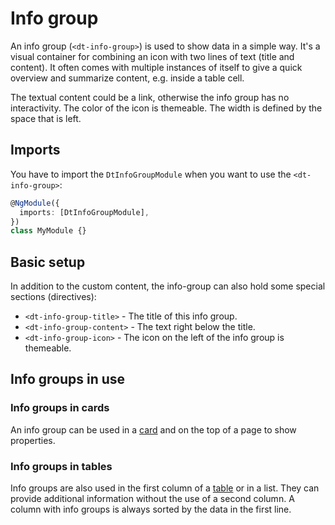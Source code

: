 # Info group

An info group (`<dt-info-group>`) is used to show data in a simple way. It's a
visual container for combining an icon with two lines of text (title and
content). It often comes with multiple instances of itself to give a quick
overview and summarize content, e.g. inside a table cell.

<ba-live-example name="DtExampleInfoGroupDefault"></ba-live-example>

The textual content could be a link, otherwise the info group has no
interactivity. The color of the icon is themeable. The width is defined by the
space that is left.

## Imports

You have to import the `DtInfoGroupModule` when you want to use the
`<dt-info-group>`:

```typescript
@NgModule({
  imports: [DtInfoGroupModule],
})
class MyModule {}
```

## Basic setup

In addition to the custom content, the info-group can also hold some special
sections (directives):

- `<dt-info-group-title>` - The title of this info group.
- `<dt-info-group-content>` - The text right below the title.
- `<dt-info-group-icon>` - The icon on the left of the info group is themeable.

## Info groups in use

### Info groups in cards

An info group can be used in a [card](/components/card) and on the top of a page
to show properties.

<ba-live-example name="DtExampleInfoGroupInCard" fullwidth background></ba-live-example>

### Info groups in tables

Info groups are also used in the first column of a [table](/components/table) or
in a list. They can provide additional information without the use of a second
column. A column with info groups is always sorted by the data in the first
line.

<ba-live-example name="DtExampleTableWithInfoGroupCell" fullwidth></ba-live-example>

<ba-live-example name="DtExampleTreeTableDefault" fullwidth></ba-live-example>
